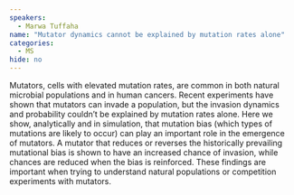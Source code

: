 ```yaml
---
speakers:
  - Marwa Tuffaha
name: "Mutator dynamics cannot be explained by mutation rates alone"
categories:
  - MS
hide: no
---
```

Mutators, cells with elevated mutation rates, are common in both natural microbial populations and in human cancers.  Recent experiments have shown that mutators can invade a population, but the invasion dynamics and probability couldn’t be explained by mutation rates alone. Here we show, analytically and in simulation, that mutation bias (which types of mutations are likely to occur) can play an important role in the emergence of mutators. A mutator that reduces or reverses the historically prevailing mutational bias is shown to have an increased chance of invasion, while chances are reduced when the bias is reinforced. These findings are important when trying to understand natural populations or competition experiments with mutators.
